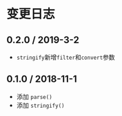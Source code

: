 # 变更日志

## 0.2.0 / 2019-3-2

- `stringify`新增`filter`和`convert`参数

## 0.1.0 / 2018-11-1

- 添加 `parse()`
- 添加 `stringify()`
